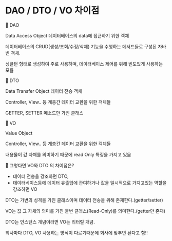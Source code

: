 # DAO / DTO / VO 차이점

🧡 DAO

Data Access Object 데이터베이스의 data에 접근하기 위한 객체

데이터베이스의 CRUD(생성/조회/수정/삭제) 기능을 수행하는 메서드들로 구성된 자바빈 객체. 

싱글턴 형태로 생성하여 주로 사용하며, 데이터베이스 제어를 위해 빈도있게 사용하는 모듈


🧡 DTO

Data Transfer Object  데이터 전송 객체

Controller, View.. 등 계층간 데이터 교환을 위한 객체들

GETTER, SETTER 메소드만 가진 클래스


🧡 VO

Value Object

Controller, View.. 등 계층간 데이터 교환을 위한 객체들

내용물이 값 자체를 의미하기 때문에 read Only 특징을 가지고 있음


🧡 그렇다면 VO와 DTO 의 차이점은?

- 데이터 전송을 강조하면 DTO,
- 데이터베이스등에 데이터 유출입에 관여하거나 값을 일시적으로 가지고있는 역할을 강조하면 VO

DTO는 가변의 성격을 가진 클래스이며 데이터 전송을 위해 존재한다.(getter/setter)

VO는 값 그 자체의 의미를 가진 불변 클래스(Read-Only)를 의미한다.(getter만 존재)

DTO는 인스턴스 개념이라면 VO는 리터럴 개념.

회사마다 DTO, VO 사용하는 방식이 다르기때문에 회사에 맞추면 된다고 함!!
